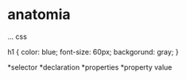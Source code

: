 # anatomia

... css

h1 {
    color: blue;
    font-size: 60px;
    backgorund: gray;
}

*selector
*declaration
*properties
*property value


